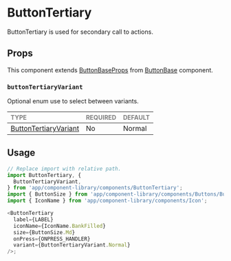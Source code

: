 # ButtonTertiary

ButtonTertiary is used for secondary call to actions.

## Props

This component extends [ButtonBaseProps](../ButtonBase/ButtonBase.types.ts#L14) from [ButtonBase](../ButtonBase/ButtonBase.tsx) component.

### `buttonTertiaryVariant`

Optional enum use to select between variants.

| <span style="color:gray;font-size:14px">TYPE</span>   | <span style="color:gray;font-size:14px">REQUIRED</span> | <span style="color:gray;font-size:14px">DEFAULT</span> |
| :---------------------------------------------------- | :------------------------------------------------------ | :----------------------------------------------------- |
| [ButtonTertiaryVariant](./ButtonTertiary.types.ts#L7) | No                                                      | Normal                                                 |

## Usage

```javascript
// Replace import with relative path.
import ButtonTertiary, {
  ButtonTertiaryVariant,
} from 'app/component-library/components/ButtonTertiary';
import { ButtonSize } from 'app/component-library/components/Buttons/Button/Button';
import { IconName } from 'app/component-library/components/Icon';

<ButtonTertiary
  label={LABEL}
  iconName={IconName.BankFilled}
  size={ButtonSize.Md}
  onPress={ONPRESS_HANDLER}
  variant={ButtonTertiaryVariant.Normal}
/>;
```
